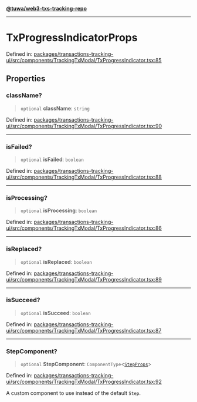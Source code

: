 [**@tuwa/web3-txs-tracking-repo**](../../../README.md)

***

# TxProgressIndicatorProps

Defined in: [packages/transactions-tracking-ui/src/components/TrackingTxModal/TxProgressIndicator.tsx:85](https://github.com/TuwaIO/web3-transactions-tracking/blob/d272aa0aa227860bf2b44019269026937a645f9d/packages/transactions-tracking-ui/src/components/TrackingTxModal/TxProgressIndicator.tsx#L85)

## Properties

### className?

> `optional` **className**: `string`

Defined in: [packages/transactions-tracking-ui/src/components/TrackingTxModal/TxProgressIndicator.tsx:90](https://github.com/TuwaIO/web3-transactions-tracking/blob/d272aa0aa227860bf2b44019269026937a645f9d/packages/transactions-tracking-ui/src/components/TrackingTxModal/TxProgressIndicator.tsx#L90)

***

### isFailed?

> `optional` **isFailed**: `boolean`

Defined in: [packages/transactions-tracking-ui/src/components/TrackingTxModal/TxProgressIndicator.tsx:88](https://github.com/TuwaIO/web3-transactions-tracking/blob/d272aa0aa227860bf2b44019269026937a645f9d/packages/transactions-tracking-ui/src/components/TrackingTxModal/TxProgressIndicator.tsx#L88)

***

### isProcessing?

> `optional` **isProcessing**: `boolean`

Defined in: [packages/transactions-tracking-ui/src/components/TrackingTxModal/TxProgressIndicator.tsx:86](https://github.com/TuwaIO/web3-transactions-tracking/blob/d272aa0aa227860bf2b44019269026937a645f9d/packages/transactions-tracking-ui/src/components/TrackingTxModal/TxProgressIndicator.tsx#L86)

***

### isReplaced?

> `optional` **isReplaced**: `boolean`

Defined in: [packages/transactions-tracking-ui/src/components/TrackingTxModal/TxProgressIndicator.tsx:89](https://github.com/TuwaIO/web3-transactions-tracking/blob/d272aa0aa227860bf2b44019269026937a645f9d/packages/transactions-tracking-ui/src/components/TrackingTxModal/TxProgressIndicator.tsx#L89)

***

### isSucceed?

> `optional` **isSucceed**: `boolean`

Defined in: [packages/transactions-tracking-ui/src/components/TrackingTxModal/TxProgressIndicator.tsx:87](https://github.com/TuwaIO/web3-transactions-tracking/blob/d272aa0aa227860bf2b44019269026937a645f9d/packages/transactions-tracking-ui/src/components/TrackingTxModal/TxProgressIndicator.tsx#L87)

***

### StepComponent?

> `optional` **StepComponent**: `ComponentType`\<[`StepProps`](../type-aliases/StepProps.md)\>

Defined in: [packages/transactions-tracking-ui/src/components/TrackingTxModal/TxProgressIndicator.tsx:92](https://github.com/TuwaIO/web3-transactions-tracking/blob/d272aa0aa227860bf2b44019269026937a645f9d/packages/transactions-tracking-ui/src/components/TrackingTxModal/TxProgressIndicator.tsx#L92)

A custom component to use instead of the default `Step`.
